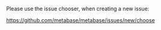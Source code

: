 
Please use the issue chooser, when creating a new issue:

https://github.com/metabase/metabase/issues/new/choose

